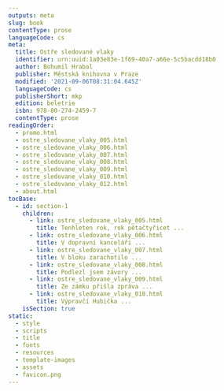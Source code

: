 ```yaml
---
outputs: meta
slug: book
contentType: prose
languageCode: cs
meta:
  title: Ostře sledované vlaky
  identifier: urn:uuid:1a03e83e-1f69-40a7-a66e-5c5bacdd18b0
  author: Bohumil Hrabal
  publisher: Městská knihovna v Praze
  modified: '2021-09-06T08:31:04.645Z'
  languageCode: cs
  publisherShort: mkp
  edition: beletrie
  isbn: 978-80-274-2459-7
  contentType: prose
readingOrder:
  - promo.html
  - ostre_sledovane_vlaky_005.html
  - ostre_sledovane_vlaky_006.html
  - ostre_sledovane_vlaky_007.html
  - ostre_sledovane_vlaky_008.html
  - ostre_sledovane_vlaky_009.html
  - ostre_sledovane_vlaky_010.html
  - ostre_sledovane_vlaky_012.html
  - about.html
tocBase:
  - id: section-1
    children:
      - link: ostre_sledovane_vlaky_005.html
        title: Tenhleten rok, rok pětačtyřicet ...
      - link: ostre_sledovane_vlaky_006.html
        title: V dopravní kanceláři ...
      - link: ostre_sledovane_vlaky_007.html
        title: V bloku zarachotilo ...
      - link: ostre_sledovane_vlaky_008.html
        title: Podlezl jsem závory ...
      - link: ostre_sledovane_vlaky_009.html
        title: Ze zámku přišla zpráva ...
      - link: ostre_sledovane_vlaky_010.html
        title: Výpravčí Hubička ...
    isSection: true
static:
  - style
  - scripts
  - title
  - fonts
  - resources
  - template-images
  - assets
  - favicon.png
---
```

